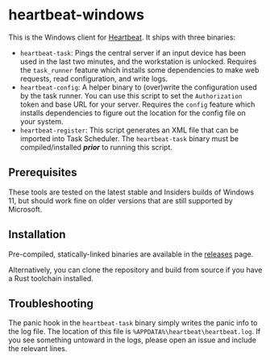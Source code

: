 # heartbeat-windows

This is the Windows client for [Heartbeat](https://github.com/lmaotrigine/heartbeat). It
ships with three binaries:

- `heartbeat-task`: Pings the central server if an input device has been used in the
  last two minutes, and the workstation is unlocked. Requires the `task_runner` feature
  which installs some dependencies to make web requests, read configuration, and write
  logs.
- `heartbeat-config`: A helper binary to (over)write the configuration used by the task
  runner. You can use this script to set the `Authorization` token and base URL for your
  server. Requires the `config` feature which installs dependencies to figure out the
  location for the config file on your system.
- `heartbeat-register`: This script generates an XML file that can be imported into Task
  Scheduler. The `heartbeat-task` binary must be compiled/installed ***prior*** to
  running this script.

## Prerequisites

These tools are tested on the latest stable and Insiders builds of Windows 11, but
should work fine on older versions that are still supported by Microsoft.

## Installation

Pre-compiled, statically-linked binaries are available in the
[releases](https://github.com/lmaotrigine/heartbeat-windows/releases) page.

Alternatively, you can clone the repository and build from source if you have a Rust
toolchain installed.

## Troubleshooting

The panic hook in the `heartbeat-task` binary simply writes the panic info to the log file. The
location of this file is `%APPDATA%\heartbeat\heartbeat.log`. If you see something
untoward in the logs, please open an issue and include the relevant lines.
